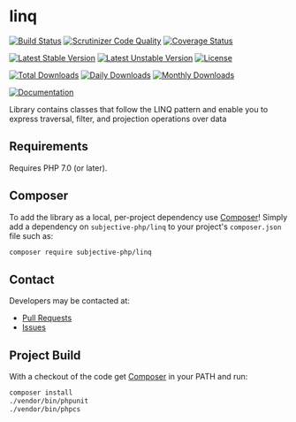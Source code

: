 # linq

[![Build Status](https://travis-ci.org/subjective-php/linq.svg?branch=master)](https://travis-ci.org/subjective-php/linq)
[![Scrutinizer Code Quality](https://scrutinizer-ci.com/g/subjective-php/linq/badges/quality-score.png?b=master)](https://scrutinizer-ci.com/g/subjective-php/linq/?branch=master)
[![Coverage Status](https://coveralls.io/repos/github/subjective-php/linq/badge.svg?branch=master)](https://coveralls.io/github/subjective-php/linq?branch=master)

[![Latest Stable Version](https://poser.pugx.org/subjective-php/linq/v/stable)](https://packagist.org/packages/subjective-php/linq)
[![Latest Unstable Version](https://poser.pugx.org/subjective-php/linq/v/unstable)](https://packagist.org/packages/subjective-php/linq)
[![License](https://poser.pugx.org/subjective-php/linq/license)](https://packagist.org/packages/subjective-php/linq)

[![Total Downloads](https://poser.pugx.org/subjective-php/linq/downloads)](https://packagist.org/packages/subjective-php/linq)
[![Daily Downloads](https://poser.pugx.org/subjective-php/linq/d/daily)](https://packagist.org/packages/subjective-php/linq)
[![Monthly Downloads](https://poser.pugx.org/subjective-php/linq/d/monthly)](https://packagist.org/packages/subjective-php/linq)

[![Documentation](https://img.shields.io/badge/reference-phpdoc-blue.svg?style=flat)](http://www.pholiophp.org/subjective-php/linq)

Library contains classes that follow the LINQ pattern and enable you to express traversal, filter, and projection operations over data

## Requirements

Requires PHP 7.0 (or later).

## Composer
To add the library as a local, per-project dependency use [Composer](http://getcomposer.org)! Simply add a dependency on `subjective-php/linq` to your project's `composer.json` file such as:

```sh
composer require subjective-php/linq
```

## Contact
Developers may be contacted at:

 * [Pull Requests](https://github.com/subjective-php/linq/pulls)
 * [Issues](https://github.com/subjective-php/linq/issues)

## Project Build
With a checkout of the code get [Composer](http://getcomposer.org) in your PATH and run:

```sh
composer install
./vendor/bin/phpunit
./vendor/bin/phpcs
```

